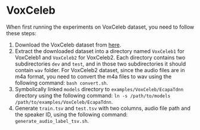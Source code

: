 # VoxCeleb

When first running the experiments on VoxCeleb dataset, you need to follow these steps:

1. Download the VoxCeleb dataset from [here](https://huggingface.co/datasets/confit/voxceleb-full).
2. Extract the downloaded dataset into a directory named `VoxCeleb1` for VoxCeleb1 and `VoxCeleb2` for VoxCeleb2. Each directory contains two subdirectories `dev` and `test`, and in those two subdirectories it should contain `wav` folder. For VoxCeleb2 dataset, since the audio files are in m4a format, you need to convert the m4a files to wav using the following command: `bash convert.sh`.
3. Symbolically linked `models` directory to `examples/VoxCeleb/EcapaTdnn` directory using the following command: `ln -s /path/to/models /path/to/examples/VoxCeleb/EcapaTdnn`.
4. Generate `train.tsv` and `test.tsv` with two columns, audio file path and the speaker ID, using the following command: `generate_audio_label_tsv.sh`.